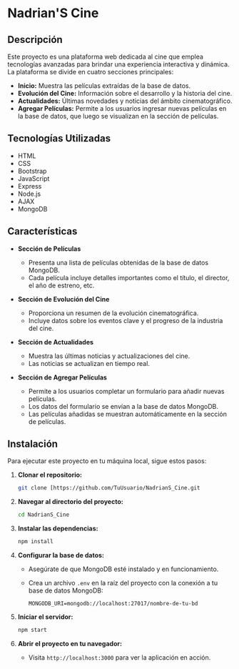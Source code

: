 # Nadrian'S Cine

## Descripción

Este proyecto es una plataforma web dedicada al cine que emplea tecnologías avanzadas para brindar una experiencia interactiva y dinámica. La plataforma se divide en cuatro secciones principales:

- **Inicio:** Muestra las películas extraídas de la base de datos.
- **Evolución del Cine:** Información sobre el desarrollo y la historia del cine.
- **Actualidades:** Últimas novedades y noticias del ámbito cinematográfico.
- **Agregar Películas:** Permite a los usuarios ingresar nuevas películas en la base de datos, que luego se visualizan en la sección de películas.

## Tecnologías Utilizadas

- HTML
- CSS
- Bootstrap
- JavaScript
- Express
- Node.js
- AJAX
- MongoDB

## Características

- **Sección de Películas**
  - Presenta una lista de películas obtenidas de la base de datos MongoDB.
  - Cada película incluye detalles importantes como el título, el director, el año de estreno, etc.

- **Sección de Evolución del Cine**
  - Proporciona un resumen de la evolución cinematográfica.
  - Incluye datos sobre los eventos clave y el progreso de la industria del cine.

- **Sección de Actualidades**
  - Muestra las últimas noticias y actualizaciones del cine.
  - Las noticias se actualizan en tiempo real.

- **Sección de Agregar Películas**
  - Permite a los usuarios completar un formulario para añadir nuevas películas.
  - Los datos del formulario se envían a la base de datos MongoDB.
  - Las películas añadidas se muestran automáticamente en la sección de películas.

## Instalación

Para ejecutar este proyecto en tu máquina local, sigue estos pasos:

1. **Clonar el repositorio:**

    ```bash
    git clone [https://github.com/TuUsuario/NadrianS_Cine.git
    ```

2. **Navegar al directorio del proyecto:**

    ```bash
    cd NadrianS_Cine
    ```

3. **Instalar las dependencias:**

    ```bash
    npm install
    ```

4. **Configurar la base de datos:**
   - Asegúrate de que MongoDB esté instalado y en funcionamiento.
   - Crea un archivo `.env` en la raíz del proyecto con la conexión a tu base de datos MongoDB:

     ```env
     MONGODB_URI=mongodb://localhost:27017/nombre-de-tu-bd
     ```

5. **Iniciar el servidor:**

    ```bash
    npm start
    ```

6. **Abrir el proyecto en tu navegador:**
   - Visita `http://localhost:3000` para ver la aplicación en acción.
